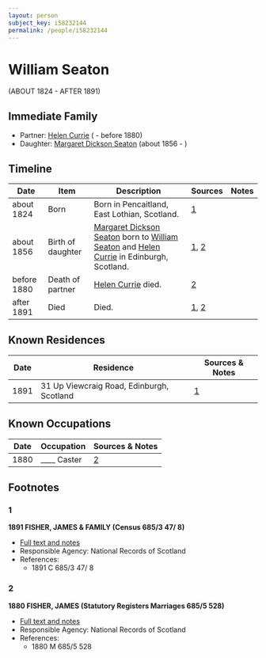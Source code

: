 ```yaml
---
layout: person
subject_key: i58232144
permalink: /people/i58232144
---
```


# William Seaton
(ABOUT 1824 - AFTER 1891)

## Immediate Family

* Partner: [Helen Currie](./@14506844@-helen-currie-b-d1880.md) ( - before 1880)
* Daughter: [Margaret Dickson Seaton](./@45571672@-margaret-dickson-seaton-b1856-d.md) (about 1856 - )

## Timeline

Date | Item | Description | Sources | Notes
---|---|---|---|---
about 1824 | Born | Born in Pencaitland, East Lothian, Scotland. | [1](#1) | 
about 1856 | Birth of daughter | [Margaret Dickson Seaton](./@45571672@-margaret-dickson-seaton-b1856-d.md) born to [William Seaton](./@58232144@-william-seaton-b1824-d1891.md) and [Helen Currie](./@14506844@-helen-currie-b-d1880.md) in Edinburgh, Scotland. | [1](#1), [2](#2) | 
before 1880 | Death of partner | [Helen Currie](./@14506844@-helen-currie-b-d1880.md) died. | [2](#2) | 
after 1891 | Died | Died. | [1](#1), [2](#2) | 

## Known Residences

Date | Residence | Sources & Notes
---|---|---
1891 | 31 Up Viewcraig Road, Edinburgh, Scotland | [1](#1)

## Known Occupations

Date | Occupation | Sources & Notes
---|---|---
1880 | ____ Caster | [2](#2)

## Footnotes

### 1

**1891 FISHER, JAMES & FAMILY (Census 685/3 47/ 8)**

* [Full text and notes](../sources/@51582829@-1891-fisher,-james-&-family-census-685-3-47-8-.md)
* Responsible Agency: National Records of Scotland
* References: 
  * 1891 C 685/3 47/ 8

### 2

**1880 FISHER, JAMES (Statutory Registers Marriages 685/5 528)**

* [Full text and notes](../sources/@35889678@-1880-fisher,-james-statutory-registers-marriages-685-5-528-.md)
* Responsible Agency: National Records of Scotland
* References: 
  * 1880 M 685/5 528

